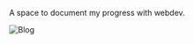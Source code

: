 A space to document my progress with webdev. 

![Blog](https://user-images.githubusercontent.com/89375867/199415238-9d196546-36a6-4e78-83e8-9bed32321d88.JPG)
